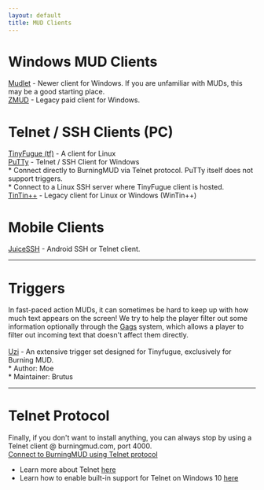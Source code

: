```yaml
---
layout: default
title: MUD Clients
---
```


# Windows MUD Clients

[Mudlet](https://www.mudlet.org/) - Newer client for Windows. If you are unfamiliar with MUDs, this may be a good starting place.<br>
[ZMUD](https://www.zuggsoft.com/) - Legacy paid client for Windows.<br>

# Telnet / SSH Clients (PC)
[TinyFugue (tf)](https://tinyfugue.sourceforge.net/) - A client for Linux<br>
[PuTTy](https://putty.org/) - Telnet / SSH Client for Windows<br>
    * Connect directly to BurningMUD via Telnet protocol. PuTTy itself does not support triggers.<br>
    * Connect to a Linux SSH server where TinyFugue client is hosted.<br>
[TinTin++](https://tintin.mudhalla.net/) - Legacy client for Linux or Windows (WinTin++)<br>

# Mobile Clients
[JuiceSSH](https://juicessh.com/) - Android SSH or Telnet client.

* * *

# Triggers
In fast-paced action MUDs, it can sometimes be hard to keep up with how much text appears on the screen! We try to help the player filter out some information optionally through the [Gags](help.markdown) system, which allows a player to filter out incoming text that doesn't affect them directly.<br>
<br>
[Uzi](https://github.com/tollofsen/uzi) - An extensive trigger set designed for Tinyfugue, exclusively for Burning MUD.<br>
    * Author: Moe<br>
    * Maintainer: Brutus<br>

* * *

# Telnet Protocol
Finally, if you don't want to install anything, you can always stop by using a Telnet client @ burningmud.com, port 4000.<br>
[Connect to BurningMUD using Telnet protocol](telnet://burningmud.com:4000)<br>
* Learn more about Telnet [here](https://learn.microsoft.com/en-us/windows-server/administration/windows-commands/telnet)<br>
* Learn how to enable built-in support for Telnet on Windows 10 [here](https://social.technet.microsoft.com/wiki/contents/articles/38433.windows-10-enabling-telnet-client.aspx)